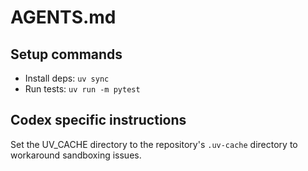# AGENTS.md

## Setup commands
- Install deps: `uv sync`
- Run tests: `uv run -m pytest`

## Codex specific instructions

Set the UV_CACHE directory to the repository's `.uv-cache` directory to workaround 
sandboxing issues.




